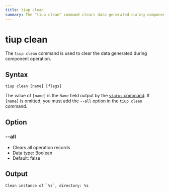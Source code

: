 ```yaml
---
title: tiup clean
summary: The "tiup clean" command clears data generated during component operation. The syntax is "tiup clean [name] [flags]", with the option to use "--all" to clear all operation records.
---
```


# tiup clean

The `tiup clean` command is used to clear the data generated during component operation.

## Syntax

```shell
tiup clean [name] [flags]
```

The value of `[name]` is the `Name` field output by the [`status` command](/tiup/tiup-command-status.md). If `[name]` is omitted, you must add the `--all` option in the `tiup clean` command.

## Option

### --all

- Clears all operation records
- Data type: Boolean
- Default: false

## Output

```
Clean instance of `%s`, directory: %s
```

